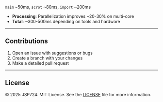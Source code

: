 `maim` ~50ms, `scrot` ~80ms, `import` ~200ms
- **Processing**: Parallelization improves ~20-30% on multi-core
- **Total**: ~300-500ms depending on tools and hardware

---

## Contributions

1. Open an issue with suggestions or bugs
2. Create a branch with your changes
3. Make a detailed pull request

---

## License

© 2025 JSP724. MIT License. See the [LICENSE](LICENSE) file for more information.